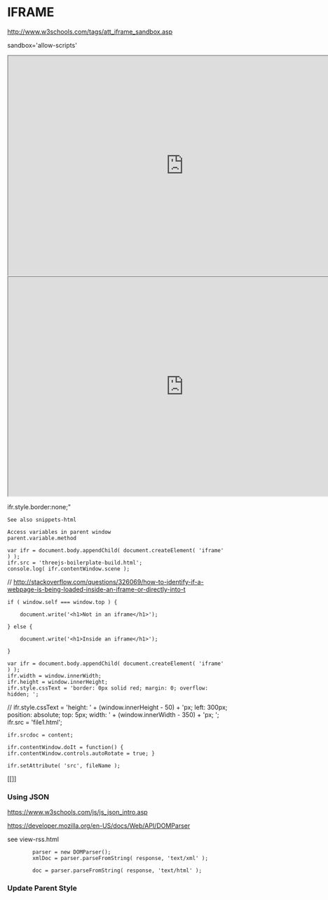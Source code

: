 # IFRAME

http://www.w3schools.com/tags/att_iframe_sandbox.asp

sandbox='allow-scripts'

<iframe src=http://fgx.github.io/sandbox/flightpaths/vnlk/index.html width=800px height=500px onload=this.contentWindow.controls.enableZoom=false; ></iframe>

<iframe sandbox='allow-same-origin allow-scripts' src=https://jaanga.github.io/terrain3/elevations/elevations-get/index.html width=800px height=500px onload=this.contentWindow.googleMap.setOptions({scrollwheel:false}); ></iframe>


ifr.style.border:none;"

	See also snippets-html

	Access variables in parent window
	parent.variable.method

	var ifr = document.body.appendChild( document.createElement( 'iframe' ) );
	ifr.src = 'threejs-boilerplate-build.html';
	console.log( ifr.contentWindow.scene );

// http://stackoverflow.com/questions/326069/how-to-identify-if-a-webpage-is-being-loaded-inside-an-iframe-or-directly-into-t

	if ( window.self === window.top ) {

		document.write('<h1>Not in an iframe</h1>');

	} else {

		document.write('<h1>Inside an iframe</h1>');

	}

	var ifr = document.body.appendChild( document.createElement( 'iframe' ) );
	ifr.width = window.innerWidth;
	ifr.height = window.innerHeight;
	ifr.style.cssText = 'border: 0px solid red; margin: 0; overflow: hidden; ';

//	ifr.style.cssText = 'height: ' + (window.innerHeight - 50) + 'px; left: 300px; position: absolute; top: 5px; width: ' + (window.innerWidth - 350) + 'px; ';
	ifr.src = 'file1.html';

	ifr.srcdoc = content;

	ifr.contentWindow.doIt = function() { ifr.contentWindow.controls.autoRotate = true; }

	ifr.setAttribute( 'src', fileName );

[[]]
### Using JSON

https://www.w3schools.com/js/js_json_intro.asp


https://developer.mozilla.org/en-US/docs/Web/API/DOMParser

see view-rss.html

			parser = new DOMParser();
			xmlDoc = parser.parseFromString( response, 'text/xml' );

			doc = parser.parseFromString( response, 'text/html' );


### Update Parent Style

<style = "foo" > ...

		if ( parent.document.getElementById( 'foo' ) ) {

			parent.document.getElementById( 'foo' ).innerHTML += "h3 { margin: 0}";

		}


### Messaging

	function sendMessage(){

		ifr.contentWindow.postMessage( 'howdy', window.origin );

	}



	window.addEventListener( 'message', receiveMessage, false);

	function receiveMessage( event ) {

console.log( '', event );
console.log( '', event.data );

//		if (event.origin !== "http://example.org:8080" )
//		return;

	}

